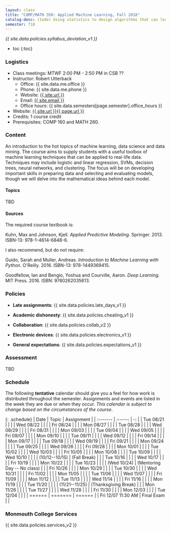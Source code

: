 ```yaml
---
layout: class
title: "COMP/MATH 350: Applied Machine Learning, Fall 2018"
catalog-desc: (todo) Using statistics to design algorithms that can learn from data.
semester: f18
---
```


*{{ site.data.policies.syllabus_deviation_v1 }}*

* toc
{:toc}

### Logistics

* Class meetings: MTWF 2:00 PM - 2:50 PM in CSB ??
* Instructor: Robert Utterback
  * Office: {{ site.data.me.office }}
  * Phone: {{ site.data.me.phone }}
  * Website: <a href="{{ site.url }}">{{ site.url }}</a>
  * Email: <a href="mailto:{{ site.email }}">{{ site.email }}</a>
  * Office hours: {{ site.data.semesters[page.semester].office_hours }}
* Website: <a href="{{ site.url }}{{ page.url }}">{{ site.url }}{{ page.url }}</a>
* Credits: 1 course credit
* Prerequisites: COMP 160 and MATH 260.

### Content

An introduction to the hot topics of machine learning, data science
and data mining. The course aims to supply students with a useful
toolbox of machine learning techniques that can be applied to
real-life data. Techniques may include logistic and linear regression,
SVMs, decision trees, neural networks, and clustering. The focus will
be on developing important skills in preparing data and selecting and
evaluating models, though we will delve into the mathematical
ideas behind each model.

#### Topics

TBD

#### Sources

The required course textbook is:

Kuhn, Max and Johnson, Kjell. *Applied Predictive
Modeling*. Springer. 2013. ISBN-13: 978-1-4614-6848-6.

I also recommend, but do not require:

Guido, Sarah and Muller, Andreas. *Introduction to Machine Learning
with Python*. O'Reilly. 2016. ISBN-13: 978-1449369415.

Goodfellow, Ian and Bengio, Yoshua and Courville, Aaron. *Deep
Learning*. MIT Press. 2016. ISBN: 9780262035613.

### Policies

* **Late assignments**: {{ site.data.policies.late_days_v1 }}

* **Academic dishonesty**: {{ site.data.policies.cheating_v1 }}

* **Collaboration**: {{ site.data.policies.collab_v2 }}

* **Electronic devices**: {{ site.data.policies.electronics_v1 }}

* **General expectations**: {{ site.data.policies.expectations_v1 }}

### Assessment

TBD

<!-- #### Assignments -->

<!-- The course workload is as follows:  -->

<!-- | Category           | Number of Assignments | Final Grade Weight | -->
<!-- | :-----             |              -------: |                 -: | -->
<!-- | Problem Sets       |                   6-8 |                20% | -->
<!-- | Quizzes            |                   5-6 |                25% | -->
<!-- | Paper+Presentation |                     1 |                20% | -->
<!-- | Midterm            |                     1 |                10% | -->
<!-- | Final              |                     1 |                15% | -->
<!-- | Participation      |                     - |                10% | -->

<!-- Generally problem sets and quizzes will alternate weeks. There will be -->
<!-- a research projects on any algorithms-related topic, culminating in a -->
<!-- paper and presentation to the class. The final exam will focus -->
<!-- primarily, but not exclusively, on material covered since the -->
<!-- midterm. -->

<!-- #### Grading -->

<!-- Your final grade is based on a weighted average of particular -->
<!-- assignment categories, with weights shown above. You can estimate your -->
<!-- current grade based on your scores and these weights. You may always -->
<!-- visit the instructor *outside of class* to discuss your current -->
<!-- standing. -->

<!-- {{ site.data.policies.gradescale_std_v1 }} -->

<!-- #### Workload -->

<!-- The weekly workload for this course will vary by student and over the -->
<!-- semester, but on average should be about 13 hours per week. The follow -->
<!-- table provides a rough estimate of the distribution of this time over -->
<!-- different course components for a 16 week semester. -->

<!-- | Category                     |   Total Time |     Time/Week (Hours) | -->
<!-- | :-----                      |    -------:  |   -----------------:  | -->
<!-- | Lectures                     |              |                   3.3 | -->
<!-- | Problem Sets                 |           72 |                   4.5 | -->
<!-- | Exam/Quiz Study              |           27 |                   1.7 | -->
<!-- | Research Project             |           24 |                   1.5 | -->
<!-- | Reading+Unstructured Study   |              |                     2 | -->
<!-- | ============================ | ============ | ===================== | -->
<!-- |                              |              |                    13 | -->

### Schedule
The following **tentative** calendar should give you a feel for how
work is distributed throughout the semester. Assignments and events
are listed in the week they are due or when they occur. *This calendar
is subject to change based on the circumstances of the course*.

<!-- (let* ((start-date (org-read-date nil nil "2018-08-21")) -->
<!--        (end-date (org-read-date nil nil "2018-12-05")) -->
<!--        (days (list "Mon" "Tue" "Wed" "Fri")) -->
<!--        (current start-date)) -->
<!--   (while (string< current end-date) -->
<!--     (let* ((time (org-time-string-to-time current)) -->
<!--            (day (format-time-string "%a" time))) -->
<!--       (if (member day days) -->
<!--           (princ (concat (format-time-string "%a %m/%d" time) "\n")))) -->
<!--     (setq current (org-read-date nil nil "++1" nil (org-time-string-to-time current)))))-->

{: .schedule}
| Date               | Topic                       | Assignment |
| :-------           | :-----:                     | -:         |
| Tue 08/21          |                             |            |
| Wed 08/22          |                             |            |
| Fri 08/24          |                             |            |
| Mon 08/27          |                             |            |
| Tue 08/28          |                             |            |
| Wed 08/29          |                             |            |
| Fri 08/31          |                             |            |
| Mon 09/03          |                             |            |
| Tue 09/04          |                             |            |
| Wed 09/05          |                             |            |
| Fri 09/07          |                             |            |
| Mon 09/10          |                             |            |
| Tue 09/11          |                             |            |
| Wed 09/12          |                             |            |
| Fri 09/14          |                             |            |
| Mon 09/17          |                             |            |
| Tue 09/18          |                             |            |
| Wed 09/19          |                             |            |
| Fri 09/21          |                             |            |
| Mon 09/24          |                             |            |
| Tue 09/25          |                             |            |
| Wed 09/26          |                             |            |
| Fri 09/28          |                             |            |
| Mon 10/01          |                             |            |
| Tue 10/02          |                             |            |
| Wed 10/03          |                             |            |
| Fri 10/05          |                             |            |
| Mon 10/08          |                             |            |
| Tue 10/09          |                             |            |
| Wed 10/10          |                             |            |
| (10/12--10/15)     | (Fall Break)                |            |
| Tue 10/16          |                             |            |
| Wed 10/17          |                             |            |
| Fri 10/19          |                             |            |
| Mon 10/22          |                             |            |
| Tue 10/23          |                             |            |
| (Wed 10/24)        | (Mentoring Day -- No class) |            |
| Fri 10/26          |                             |            |
| Mon 10/29          |                             |            |
| Tue 10/30          |                             |            |
| Wed 10/31          |                             |            |
| Fri 11/02          |                             |            |
| Mon 11/05          |                             |            |
| Tue 11/06          |                             |            |
| Wed 11/07          |                             |            |
| Fri 11/09          |                             |            |
| Mon 11/12          |                             |            |
| Tue 11/13          |                             |            |
| Wed 11/14          |                             |            |
| Fri 11/16          |                             |            |
| Mon 11/19          |                             |            |
| Tue 11/20          |                             |            |
| (11/21--11/25)     | (Thanksgiving Break)        |            |
| Mon 11/26          |                             |            |
| Tue 11/27          |                             |            |
| Wed 11/28          |                             |            |
| Fri 11/30          |                             |            |
| Mon 12/03          |                             |            |
| Tue 12/04          |                             |            |
| ======             | =======                     | ======     |
| Fri 12/07 11:30 AM | Final Exam                  |            |

### Monmouth College Services

{{ site.data.policies.services_v2 }}

<!-- Local Variables: -->
<!-- eval: (orgtbl-mode) -->
<!-- End: -->
